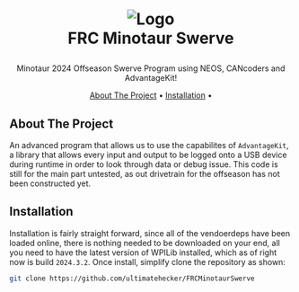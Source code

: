 <h1>
    <p align="center">
        <img src="https://github.com/user-attachments/assets/0d44a94e-d28a-4da0-a3eb-4d97daaf2252" alt="Logo">
        <br>FRC Minotaur Swerve
    </h1>
<p align="center">Minotaur 2024 Offseason Swerve Program using NEOS, CANcoders and AdvantageKit! <br /> </p>
</p>

<p align="center">
  <a href="#about-the-project">About The Project</a> •
  <a href="#installation">Installation</a> •
</p>  

## About The Project
An advanced program that allows us to use the capabilites of `AdvantageKit`, a library that allows every input and output to be logged onto a USB device
during runtime in order to look through data or debug issue. This code is still for the main part untested, as out drivetrain for the offseason has not
been constructed yet.

## Installation
Installation is fairly straight forward, since all of the vendoerdeps have been loaded online, there is nothing needed to be downloaded on your end, all
you need to have the latest version of WPILib installed, which as of right now is build `2024.3.2`. Once install, simplify clone the repository as shown:

```sh
git clone https://github.com/ultimatehecker/FRCMinotaurSwerve
```